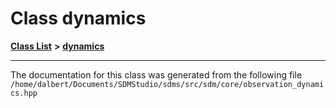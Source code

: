 
<NavBar active_item_id="2"/>

# Class dynamics


[**Class List**](annotated.md) **>** [**dynamics**](classdynamics.md)





























------------------------------
The documentation for this class was generated from the following file `/home/dalbert/Documents/SDMStudio/sdms/src/sdm/core/observation_dynamics.hpp`